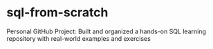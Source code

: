 # sql-from-scratch
Personal GitHub Project:  Built and organized a hands-on SQL learning repository with real-world examples and exercises

